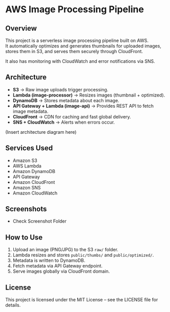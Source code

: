 # AWS Image Processing Pipeline

## Overview
This project is a serverless image processing pipeline built on AWS.  
It automatically optimizes and generates thumbnails for uploaded images, stores them in S3, and serves them securely through CloudFront.  

It also has monitoring with CloudWatch and error notifications via SNS.

## Architecture
- **S3** → Raw image uploads trigger processing.  
- **Lambda (image-processor)** → Resizes images (thumbnail + optimized).  
- **DynamoDB** → Stores metadata about each image.  
- **API Gateway + Lambda (image-api)** → Provides REST API to fetch image metadata.  
- **CloudFront** → CDN for caching and fast global delivery.  
- **SNS + CloudWatch** → Alerts when errors occur.  

(Insert architecture diagram here)

## Services Used
- Amazon S3  
- AWS Lambda  
- Amazon DynamoDB  
- API Gateway  
- Amazon CloudFront  
- Amazon SNS  
- Amazon CloudWatch  

## Screenshots
- Check Screenshot Folder

## How to Use
1. Upload an image (PNG/JPG) to the S3 `raw/` folder.  
2. Lambda resizes and stores `public/thumbs/` and `public/optimized/`.  
3. Metadata is written to DynamoDB.  
4. Fetch metadata via API Gateway endpoint.  
5. Serve images globally via CloudFront domain.  

## License
This project is licensed under the MIT License – see the LICENSE file for details.
